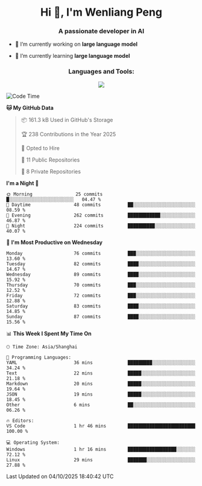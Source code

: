 <h1 align="center">Hi 👋, I'm Wenliang Peng</h1>
<h3 align="center">A passionate developer in AI</h3>

- 🔭 I’m currently working on **large language model**

- 🌱 I’m currently learning **large language model**

<!-- <h3 align="left">Connect with me:</h3> -->
<!-- <p align="left">
</p> -->

<h3 align="center">Languages and Tools:</h3>
<p align="center">
  <a href="https://skillicons.dev">
    <img src="https://skillicons.dev/icons?i=cpp,ros,docker,azure,git,linux,py,pytorch,cmake,githubactions,powershell,md&perline=6" />
  </a>
</p>


<!-- <p><img align="center" src="https://github-readme-stats.vercel.app/api/top-langs?username=bpwl0121&show_icons=true&locale=en&layout=compact" alt="bpwl0121" /></p> -->

<!-- <p><img align="center" src="https://github-readme-streak-stats.herokuapp.com/?user=bpwl0121&" alt="bpwl0121" /></p> -->

<!--START_SECTION:waka-->
![Code Time](http://img.shields.io/badge/Code%20Time-438%20hrs%2038%20mins-blue)

**🐱 My GitHub Data** 

> 📦 161.3 kB Used in GitHub's Storage 
 > 
> 🏆 238 Contributions in the Year 2025
 > 
> 💼 Opted to Hire
 > 
> 📜 11 Public Repositories 
 > 
> 🔑 8 Private Repositories 
 > 
**I'm a Night 🦉** 

```text
🌞 Morning                25 commits          █░░░░░░░░░░░░░░░░░░░░░░░░   04.47 % 
🌆 Daytime                48 commits          ██░░░░░░░░░░░░░░░░░░░░░░░   08.59 % 
🌃 Evening                262 commits         ████████████░░░░░░░░░░░░░   46.87 % 
🌙 Night                  224 commits         ██████████░░░░░░░░░░░░░░░   40.07 % 
```
📅 **I'm Most Productive on Wednesday** 

```text
Monday                   76 commits          ███░░░░░░░░░░░░░░░░░░░░░░   13.60 % 
Tuesday                  82 commits          ████░░░░░░░░░░░░░░░░░░░░░   14.67 % 
Wednesday                89 commits          ████░░░░░░░░░░░░░░░░░░░░░   15.92 % 
Thursday                 70 commits          ███░░░░░░░░░░░░░░░░░░░░░░   12.52 % 
Friday                   72 commits          ███░░░░░░░░░░░░░░░░░░░░░░   12.88 % 
Saturday                 83 commits          ████░░░░░░░░░░░░░░░░░░░░░   14.85 % 
Sunday                   87 commits          ████░░░░░░░░░░░░░░░░░░░░░   15.56 % 
```


📊 **This Week I Spent My Time On** 

```text
🕑︎ Time Zone: Asia/Shanghai

💬 Programming Languages: 
YAML                     36 mins             █████████░░░░░░░░░░░░░░░░   34.24 % 
Text                     22 mins             █████░░░░░░░░░░░░░░░░░░░░   21.18 % 
Markdown                 20 mins             █████░░░░░░░░░░░░░░░░░░░░   19.64 % 
JSON                     19 mins             █████░░░░░░░░░░░░░░░░░░░░   18.45 % 
Other                    6 mins              ██░░░░░░░░░░░░░░░░░░░░░░░   06.26 % 

🔥 Editors: 
VS Code                  1 hr 46 mins        █████████████████████████   100.00 % 

💻 Operating System: 
Windows                  1 hr 16 mins        ██████████████████░░░░░░░   72.12 % 
Linux                    29 mins             ███████░░░░░░░░░░░░░░░░░░   27.88 % 
```


 Last Updated on 04/10/2025 18:40:42 UTC
<!--END_SECTION:waka-->
